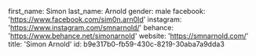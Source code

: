 first_name: Simon
last_name: Arnold
gender: male
facebook: 'https://www.facebook.com/sim0n.arn0ld'
instagram: 'https://www.instagram.com/smnarnold/'
behance: 'https://www.behance.net/simonarnold'
website: 'https://smnarnold.com/'
title: 'Simon Arnold'
id: b9e317b0-fb59-430c-8219-30aba7a9dda3
